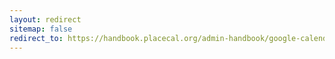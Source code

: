 ```yaml
---
layout: redirect
sitemap: false
redirect_to: https://handbook.placecal.org/admin-handbook/google-calendar
---
```

